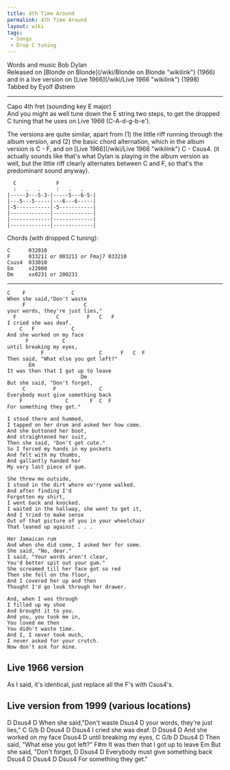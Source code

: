 ```yaml
---
title: 4th Time Around
permalink: 4th Time Around
layout: wiki
tags:
 - Songs
 - Drop C tuning
---
```


Words and music Bob Dylan  
Released on [Blonde on Blonde](/wiki/Blonde on Blonde "wikilink") (1966) and
in a live version on [Live 1966](/wiki/Live 1966 "wikilink") (1998)  
Tabbed by Eyolf Østrem

* * * * *

Capo 4th fret (sounding key E major)  
And you might as well tune down the E string two steps, to get the
dropped C tuning that he uses on Live 1966 (C-A-d-g-b-e').

The versions are quite similar, apart from (1) the little riff running
through the album version, and (2) the basic chord alternation, which in
the album version is C - F, and on [Live 1966](/wiki/Live 1966 "wikilink") C -
Csus4. (it actually sounds like that's what Dylan is playing in the
album version as well, but the little riff clearly alternates between C
and F, so that's the predominant sound anyway).

      C             F
      :   .   .     :   .   .
    |-----3---5-3-|-----5---6-5-|
    |---5---5-----|---6---6-----|
    |-5-----------|-5-----------|
    |-------------|-------------|
    |-------------|-------------|
    |-------------|-------------|

Chords (with dropped C tuning):

    C      032010
    F      033211 or 003211 or Fmaj7 033210
    Csus4  033010
    Em     x22000
    Dm     xx0231 or 200231

* * * * *

    C    F               C
    When she said,"Don't waste
         F                   C
    your words, they're just lies,"
      F             C         F   C   F
    I cried she was deaf.
        C   F            C
    And she worked on my face
          F           C
    until breaking my eyes,
               F                  C      F   C  F
    Then said, "What else you got left?"
           Em
    It was then that I got up to leave
                            Dm
    But she said, "Don't forget,
         C         F              C
    Everybody must give something back
        F              C       F  C  F
    For something they get."

    I stood there and hummed,
    I tapped on her drum and asked her how come.
    And she buttoned her boot,
    And straightened her suit,
    Then she said, "Don't get cute."
    So I forced my hands in my pockets
    And felt with my thumbs,
    And gallantly handed her
    My very last piece of gum.

    She threw me outside,
    I stood in the dirt where ev'ryone walked.
    And after finding I'd
    Forgotten my shirt,
    I went back and knocked.
    I waited in the hallway, she went to get it,
    And I tried to make sense
    Out of that picture of you in your wheelchair
    That leaned up against . . .

    Her Jamaican rum
    And when she did come, I asked her for some.
    She said, "No, dear."
    I said, "Your words aren't clear,
    You'd better spit out your gum."
    She screamed till her face got so red
    Then she fell on the floor,
    And I covered her up and then
    Thought I'd go look through her drawer.

    And, when I was through
    I filled up my shoe
    And brought it to you.
    And you, you took me in,
    You loved me then
    You didn't waste time.
    And I, I never took much,
    I never asked for your crutch.
    Now don't ask for mine.

<h2 class="songversion">
Live 1966 version

</h2>
As I said, it's identical, just replace all the F's with Csus4's.

<h2 class="songversion">
Live version from 1999 (various locations)

</h2>
    D    Dsus4           D
    When she said,"Don't waste
         Dsus4               D
    your words, they're just lies,"
      C         G/b  D      Dsus4  D Dsus4
    I cried she was deaf.
        D   Dsus4        D
    And she worked on my face
          Dsus4       D
    until breaking my eyes,
               C              G/b D      Dsus4 D
    Then said, "What else you got left?"
           F#m
    It was then that I got up to leave
                            Em
    But she said, "Don't forget,
         D         Dsus4          D
    Everybody must give something back
        Dsus4          D         Dsus4 D Dsus4
    For something they get."
